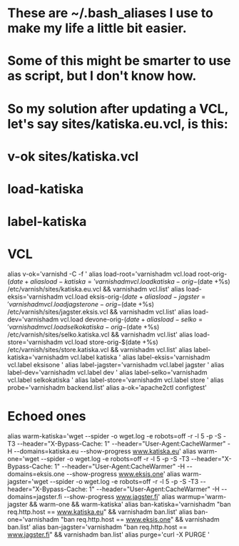 # These are ~/.bash_aliases I use to make my life a little bit easier.
# Some of this might be smarter to use as script, but I don't know how.
# So my solution after updating a VCL, let's say sites/katiska.eu.vcl, is this:
#
# v-ok sites/katiska.vcl
# load-katiska
# label-katiska <name-of-just-loaded-new-vcl-version>

# VCL
alias v-ok='varnishd -C -f '
alias load-root='varnishadm vcl.load root-orig-$(date +%s) /etc/varnish/default.vcl && varnishadm vcl.list'
alias load-katiska='varnishadm vcl.load katiska-orig-$(date +%s) /etc/varnish/sites/katiska.eu.vcl && varnishadm vcl.list'
alias load-eksis='varnishadm vcl.load eksis-orig-$(date +%s) /etc/varnish/sites/eksis.one.vcl && varnishadm vcl.list'
alias load-jagster='varnishadm vcl.load jagsterone-orig-$(date +%s) /etc/varnish/sites/jagster.eksis.vcl && varnishadm vcl.list'
alias load-dev='varnishadm vcl.load devone-orig-$(date +%s) /etc/varnish/sites/dev.eksis.vcl && varnishadm vcl.list'
alias load-selko='varnishadm vcl.load selkokatiska-orig-$(date +%s) /etc/varnish/sites/selko.katiska.vcl && varnishadm vcl.list'
alias load-store='varnishadm vcl.load store-orig-$(date +%s) /etc/varnish/sites/store.katiska.vcl && varnishadm vcl.list'
alias label-katiska='varnishadm vcl.label katiska '
alias label-eksis='varnishadm vcl.label eksisone '
alias label-jagster='varnishadm vcl.label jagster '
alias label-dev='varnishadm vcl.label dev '
alias label-selko='varnishadm vcl.label selkokatiska '
alias label-store='varnishadm vcl.label store '
alias probe='varnishadm backend.list'
alias a-ok='apache2ctl configtest'

#  Echoed ones
alias warm-katiska='wget --spider -o wget.log -e robots=off -r -l 5 -p -S -T3 --header="X-Bypass-Cache: 1" --header="User-Agent:CacheWarmer" -H --domains=katiska.eu --show-progress www.katiska.eu'
alias warm-one='wget --spider -o wget.log -e robots=off -r -l 5 -p -S -T3 --header="X-Bypass-Cache: 1" --header="User-Agent:CacheWarmer" -H --domains=eksis.one --show-progress www.eksis.one'
alias warm-jagster='wget --spider -o wget.log -e robots=off -r -l 5 -p -S -T3 --header="X-Bypass-Cache: 1" --header="User-Agent:CacheWarmer" -H --domains=jagster.fi --show-progress www.jagster.fi'
alias warmup='warm-jagster && warm-one && warm-katiska'
alias ban-katiska='varnishadm "ban req.http.host == www.katiska.eu" && varnishadm ban.list'
alias ban-one='varnishadm "ban req.http.host == www.eksis.one" && varnishadm ban.list'
alias ban-jagster='varnishadm "ban req.http.host == www.jagster.fi" && varnishadm ban.list'
alias purge='curl -X PURGE '
